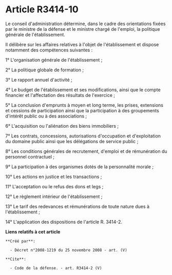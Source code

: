 # Article R3414-10

Le conseil d'administration détermine, dans le cadre des orientations fixées par le ministre de la défense et le ministre
chargé de l'emploi, la politique générale de l'établissement. 

Il délibère sur les affaires relatives à l'objet de l'établissement et dispose notamment des compétences suivantes : 

1° L'organisation générale de l'établissement ; 

2° La politique globale de formation ; 

3° Le rapport annuel d'activité ; 

4° Le budget de l'établissement et ses modifications, ainsi que le compte financier et l'affectation des résultats de
l'exercice ; 

5° La conclusion d'emprunts à moyen et long terme, les prises, extensions et cessions de participation ainsi que la
participation à des groupements d'intérêt public ou à des associations ; 

6° L'acquisition ou l'aliénation des biens immobiliers ; 

7° Les contrats, concessions, autorisations d'occupation et d'exploitation du domaine public ainsi que les délégations de
service public ; 

8° Les conditions générales de recrutement, d'emploi et de rémunération du personnel contractuel ; 

9° La participation à des organismes dotés de la personnalité morale ; 

10° Les actions en justice et les transactions ; 

11° L'acceptation ou le refus des dons et legs ; 

12° Le règlement intérieur de l'établissement ; 

13° Le tarif des redevances et rémunérations de toute nature dues à l'établissement ; 

14° L'application des dispositions de l'article R. 3414-2.

**Liens relatifs à cet article**

	**Créé par**:

	  - Décret n°2008-1219 du 25 novembre 2008 - art. (V)

	**Cite**:

	  - Code de la défense. - art. R3414-2 (V)
